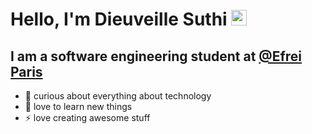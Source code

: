 # Hello, I'm Dieuveille Suthi <img src="https://media.giphy.com/media/hvRJCLFzcasrR4ia7z/giphy.gif" width="25px"></a>

## I am a software engineering student at [@Efrei Paris](https://efrei.fr/) 

- 🤔 curious about everything about technology
- 📖 love to learn new things 
- ⚡ love creating awesome stuff


<br /> 
